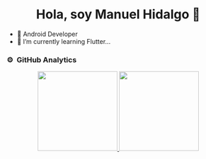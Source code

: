 <div align="center">
  <h1 align="center">Hola, soy Manuel Hidalgo 👋</h1>
</div>

- 📲 Android Developer
- 🌱 I’m currently learning Flutter...

### ⚙️ &nbsp;GitHub Analytics

<p align="center">
<a href="https://github.com/MH-projects">
  <img height="180em" src="https://github-readme-stats-eight-theta.vercel.app/api?username=MH-projects&show_icons=true&theme=algolia&include_all_commits=true&count_private=true"/>
  <img height="180em" src="https://github-readme-stats-eight-theta.vercel.app/api/top-langs/?username=MH-projects&layout=compact&langs_count=8&theme=algolia"/>
</a>
</p>

<!--
**MH-projects/MH-projects** is a ✨ _special_ ✨ repository because its `README.md` (this file) appears on your GitHub profile.

Here are some ideas to get you started:

- 🔭 I’m currently working on ...
- 🌱 I’m currently learning ...
- 👯 I’m looking to collaborate on ...
- 🤔 I’m looking for help with ...
- 💬 Ask me about ...
- 📫 How to reach me: ...
- 😄 Pronouns: ...
- ⚡ Fun fact: ...
-->
